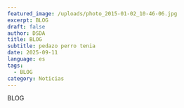 ```yaml
---
featured_image: /uploads/photo_2015-01-02_10-46-06.jpg
excerpt: BLOG
draft: false
author: DSDA
title: BLOG
subtitle: pedazo perro tenia
date: 2025-09-11
language: es
tags:
  - BLOG
category: Noticias
---
```

BLOG